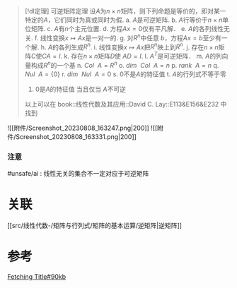 

> [!dl定理] 可逆矩阵定理
> 设$A$为$n\times n$矩阵，则下列命题是等价的，即对某一特定的$A$，它们同时为真或同时为假.
> a. $A$是可逆矩阵.
> b. $A$行等价于$n\times n$单位矩阵.
> c. $A$有$n$个主元位置.
> d. 方程$Ax=0$仅有平凡解．
> e. $A$的各列线性无关.
> f. 线性变换$x \mapsto Ax$是一对一的.
> g. 对$R^{n}$中任意 $b$，方程$Ax=b$至少有一个解.
> h. $A$的各列生成$R^{n}$.
> i. 线性变换$x\mapsto Ax$把$R^{n}$映上到$R^{n}$.
> j. 存在$n\times n$矩阵$C$使$CA=I$. 
> k. 存在$n\times n$矩阵$D$使 $AD=I$. 
> l. $A^{T}$是可逆矩阵．
> m. $A$的列向量构成$R^{n}$的一个基
> n. $Col~~A=R^{n}$
> o. $dim~~Col~~A=n$
> p. $rank~~A=n$
> q. $Nul~~A= \{0\}$
> r. $dim~~Nul~~A=0$
> s. $0$不是$A$的特征值
> t. $A$的行列式不等于零
> 1. 0是$A$的特征值 当且仅当 $A$不可逆
>    
> 以上可以在 book::线性代数及其应用::David C. Lay::E113&E156&E232 中找到

![[附件/Screenshot_20230808_163247.png|200]]
![[附件/Screenshot_20230808_163331.png|200]]


### 注意

#unsafe/ai : 线性无关的集合不一定对应于可逆矩阵


# 关联
[[src/线性代数-/矩阵与行列式/矩阵的基本运算/逆矩阵|逆矩阵]]
# 参考
[Fetching Title#90kb](https://zh.wikipedia.org/wiki/%E9%9D%9E%E5%A5%87%E5%BC%82%E6%96%B9%E9%98%B5)
